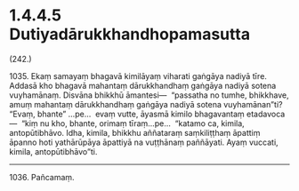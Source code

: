 # 1.4.4.5 Dutiyadārukkhandhopamasutta

(242.)

1035\. Ekaṃ samayaṃ bhagavā kimilāyaṃ viharati gaṅgāya nadiyā tīre. Addasā kho bhagavā mahantaṃ dārukkhandhaṃ gaṅgāya nadiyā sotena vuyhamānaṃ. Disvāna bhikkhū āmantesi—  “passatha no tumhe, bhikkhave, amuṃ mahantaṃ dārukkhandhaṃ gaṅgāya nadiyā sotena vuyhamānan”ti? “Evaṃ, bhante” …pe…  evaṃ vutte, āyasmā kimilo bhagavantaṃ etadavoca—  “kiṃ nu kho, bhante, orimaṃ tīraṃ…pe…  “katamo ca, kimila, antopūtibhāvo. Idha, kimila, bhikkhu aññataraṃ saṃkiliṭṭhaṃ āpattiṃ āpanno hoti yathārūpāya āpattiyā na vuṭṭhānaṃ paññāyati. Ayaṃ vuccati, kimila, antopūtibhāvo”ti.

---

1036\. Pañcamaṃ.
